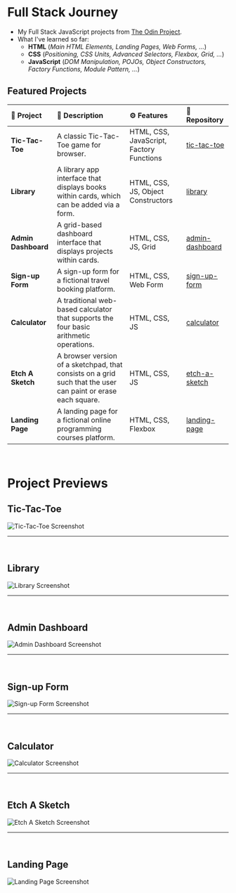 # Full Stack Journey

- My Full Stack JavaScript projects from [The Odin Project](https://www.theodinproject.com/).
- What I've learned so far:
    - **HTML** (_Main HTML Elements, Landing Pages, Web Forms, ..._)
    - **CSS** (_Positioning, CSS Units, Advanced Selectors, Flexbox, Grid, ..._)
    - **JavaScript** (_DOM Manipulation, POJOs, Object Constructors, Factory Functions, Module Pattern, ..._)



## Featured Projects

| 📝 __Project__ | 📕 __Description__ | ⚙️ __Features__ | 📁 __Repository__ |
| :------------- | :----------------- | :-------------- | :-------------------- |
| **Tic-Tac-Toe** | A classic Tic-Tac-Toe game for browser. | HTML, CSS, JavaScript, Factory Functions | [tic-tac-toe](<https://github.com/PedroASB/tic-tac-toe>) |
| **Library** | A library app interface that displays books within cards, which can be added via a form. | HTML, CSS, JS, Object Constructors | [library](<https://github.com/PedroASB/library>) |
| **Admin Dashboard** | A grid-based dashboard interface that displays projects within cards. | HTML, CSS, JS, Grid | [admin-dashboard](<https://github.com/PedroASB/admin-dashboard>) |
| **Sign-up Form** | A sign-up form for a fictional travel booking platform. | HTML, CSS, Web Form | [sign-up-form](<https://github.com/PedroASB/sign-up-form>) |
| **Calculator** | A traditional web-based calculator that supports the four basic arithmetic operations. | HTML, CSS, JS | [calculator](<https://github.com/PedroASB/calculator>) |
| **Etch A Sketch** | A browser version of a sketchpad, that consists on a grid such that the user can paint or erase each square. | HTML, CSS, JS | [etch-a-sketch](<https://github.com/PedroASB/etch-a-sketch>) |
| **Landing Page** | A landing page for a fictional online programming courses platform. | HTML, CSS, Flexbox | [landing-page](<https://github.com/PedroASB/landing-page>) |

<br>

# Project Previews

## Tic-Tac-Toe
![Tic-Tac-Toe Screenshot](<./javascript/screenshots/tic-tac-toe-screenshot.png>)

---
<br>

## Library
![Library Screenshot](<./javascript/screenshots/library-screenshot.png>)

---
<br>


## Admin Dashboard
![Admin Dashboard Screenshot](<./intermediate-html-css/screenshots/admin-dashboard-screenshot.png>)

---
<br>


## Sign-up Form
![Sign-up Form Screenshot](<./intermediate-html-css/screenshots/sign-up-form-screenshot.png>)

---
<br>

## Calculator
![Calculator Screenshot](<./foundations/screenshots/calculator-screenshot.png>)

---
<br>

## Etch A Sketch
![Etch A Sketch Screenshot](<./foundations/screenshots/etch-a-sketch-screenshot.png>)

---
<br>

## Landing Page
![Landing Page Screenshot](<./foundations/screenshots/landing-page-screenshot.png>)
